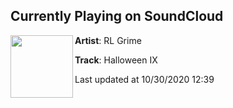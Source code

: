 ## Currently Playing on SoundCloud

[<img align="left" width="100" src="https://i1.sndcdn.com/artworks-fVgkU37ezlW83KZq-bC1yeQ-t50x50.jpg">](https://soundcloud.com/rlgrime/halloween-ix)

**Artist**: RL Grime 

**Track**: Halloween IX

Last updated at 10/30/2020 12:39
